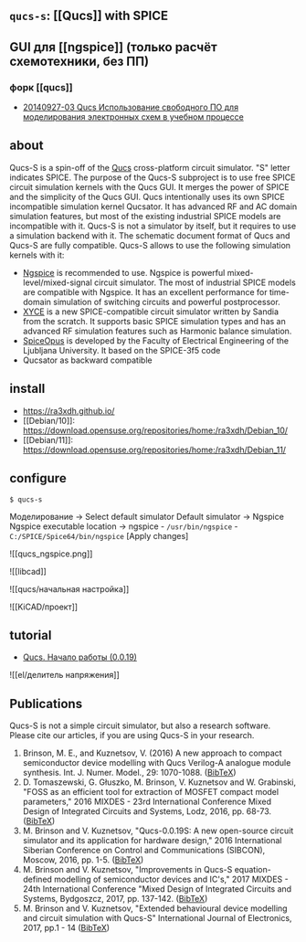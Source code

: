 ## `qucs-s`: [[Qucs]] with SPICE
## GUI для [[ngspice]] (только расчёт схемотехники, без ПП)
### форк [[qucs]]

- [20140927-03 Qucs Использование свободного ПО для моделирования электронных схем в учебном процессе](https://www.youtube.com/watch?v=XEKRtP8cWIc)

## about

Qucs-S is a spin-off of the [Qucs](http://qucs.github.io/) cross-platform circuit simulator. "S" letter indicates SPICE. The purpose of the Qucs-S subproject is to use free SPICE circuit simulation kernels with the Qucs GUI. It merges the power of SPICE and the simplicity of the Qucs GUI. Qucs intentionally uses its own SPICE incompatible simulation kernel Qucsator. It has advanced RF and AC domain simulation features, but most of the existing industrial SPICE models are incompatible with it. Qucs-S is not a simulator by itself, but it requires to use a simulation backend with it. The schematic document format of Qucs and Qucs-S are fully compatible. Qucs-S allows to use the following simulation kernels with it:

-   [Ngspice](http://ngspice.org/) is recommended to use. Ngspice is powerful mixed-level/mixed-signal circuit simulator. The most of industrial SPICE models are compatible with Ngspice. It has an excellent performance for time-domain simulation of switching circuits and powerful postprocessor.
-   [XYCE](https://xyce.sandia.gov/) is a new SPICE-compatible circuit simulator written by Sandia from the scratch. It supports basic SPICE simulation types and has an advanced RF simulation features such as Harmonic balance simulation.
-   [SpiceOpus](http://spiceopus.si/) is developed by the Faculty of Electrical Engineering of the Ljubljana University. It based on the SPICE-3f5 code
-   Qucsator as backward compatible

## install
- https://ra3xdh.github.io/
- [[Debian/10]]: https://download.opensuse.org/repositories/home:/ra3xdh/Debian_10/
- [[Debian/11]]: https://download.opensuse.org/repositories/home:/ra3xdh/Debian_11/

## configure

```shell
$ qucs-s
```

Моделирование -> Select default simulator
Default simulator -> Ngspice
Ngspice executable location -> ngspice
	- `/usr/bin/ngspice`
	- `C:/SPICE/Spice64/bin/ngspice`
[Apply changes]

![[qucs_ngspice.png]]

![[libcad]]

![[qucs/начальная настройка]]

![[KiCAD/проект]]

## tutorial

- [Qucs. Начало работы (0.0.19)](https://youtu.be/d3VsmT2pAOc)

![[el/делитель напряжения]]

## Publications

Qucs-S is not a simple circuit simulator, but also a research software. Please cite our articles, if you are using Qucs-S in your research.

1.  Brinson, M. E., and Kuznetsov, V. (2016) A new approach to compact semiconductor device modelling with Qucs Verilog-A analogue module synthesis. Int. J. Numer. Model., 29: 1070-1088. ([BibTeX](https://ra3xdh.github.io/ijnm.bib))
2.  D. Tomaszewski, G. Głuszko, M. Brinson, V. Kuznetsov and W. Grabinski, "FOSS as an efficient tool for extraction of MOSFET compact model parameters," 2016 MIXDES - 23rd International Conference Mixed Design of Integrated Circuits and Systems, Lodz, 2016, pp. 68-73. ([BibTeX](https://ra3xdh.github.io/foss_mixdes.bib))
3.  M. Brinson and V. Kuznetsov, "Qucs-0.0.19S: A new open-source circuit simulator and its application for hardware design," 2016 International Siberian Conference on Control and Communications (SIBCON), Moscow, 2016, pp. 1-5. ([BibTeX](https://ra3xdh.github.io/qucs_sibcon.bib))
4.  M. Brinson and V. Kuznetsov, "Improvements in Qucs-S equation-defined modelling of semiconductor devices and IC's," 2017 MIXDES - 24th International Conference "Mixed Design of Integrated Circuits and Systems, Bydgoszcz, 2017, pp. 137-142. ([BibTeX](https://ra3xdh.github.io/qucs_s_mixdes.bib))
5.  M. Brinson and V. Kuznetsov, "Extended behavioural device modelling and circuit simulation with Qucs-S" International Journal of Electronics, 2017, pp.1 - 14 ([BibTeX](https://ra3xdh.github.io/qucs_ije.bib))
